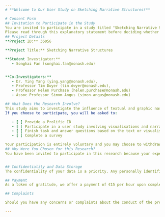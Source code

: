 ```yaml
---
# **Welcome to Our User Study on Sketching Narrative Structures!**

# Consent Form
## Invitation to Participate in the Study
You are invited to participate in a study titled "Sketching Narrative Structures". This study is being conducted by the Department of Human Centred Computing, Monash University. 
Please read through this explanatory statement before deciding whether to participate. If you require further information regarding any aspect of this project, you are encouraged to contact the researchers via the email addresses provided.
## Project Details
**Project ID:** 36056

**Project Title:** Sketching Narrative Structures

**Student Investigator:** 
   - Songhai Fan (songhai.fan@monash.edu)


**Co-Investigators:** 
   - Dr. Ying Yang (ying.yang@monash.edu), 
   - Professor Tim Dwyer (tim.dwyer@monash.edu),
   - Professor Helen Purchase (helen.purchase@monash.edu)
   - Assoc Professor Simon Angus (simon.angus@monash.edu)

## What Does the Research Involve?
This study aims to investigate the influence of textual and graphic narrative structures on the understanding and interpretation of news stories. We will use datasets generated by Large Language Models (LLMs) with predefined narrative structures to explore the effectiveness and comprehension of news structures.
If you choose to participate, you will be asked to:

   - [ ] Provide a Prolific ID
   - [ ] Participate in a user study involving visualisations and narrative structures
   - [ ] Finish task and answer questions based on the text or visualisation
   - [ ] Complete a survey

Your participation is entirely voluntary and you may choose to withdraw at any stage without any implications.
## Why Were You Chosen for this Research?
You have been invited to participate in this research because your experience and opinions are valuable to our study. 


## Confidentiality and Data Storage
The confidentiality of your data is a priority. Any personally identifiable information will not be shared with anyone not involved in this project. All data collected will be stored securely and will be retained for five years after the completion of the study.

## Payment
As a token of gratitude, we offer a payment of €15 per hour upon completion of the study. The payment will be processed manually and transferred to your Prolific.co account.

## Complaints

Should you have any concerns or complaints about the conduct of the project, you are welcome to contact the Executive Officer, Monash University Human Research Ethics (MUHREC) at muhrec@monash.edu or +61 3 9905 2052.

---
```

